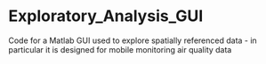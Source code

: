 # Exploratory_Analysis_GUI
Code for a Matlab GUI used to explore spatially referenced data - in particular it is designed for mobile monitoring air quality data
